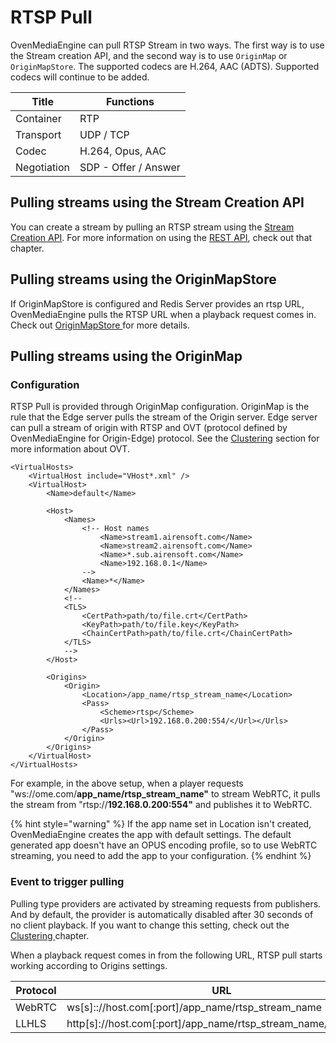 # RTSP Pull

OvenMediaEngine can pull RTSP Stream in two ways. The first way is to use the Stream creation API, and the second way is to use `OriginMap` or `OriginMapStore`. The supported codecs are H.264, AAC (ADTS). Supported codecs will continue to be added.&#x20;

| Title       | Functions            |
| ----------- | -------------------- |
| Container   | RTP                  |
| Transport   | UDP / TCP            |
| Codec       | H.264, Opus, AAC     |
| Negotiation | SDP - Offer / Answer |

## Pulling streams using the Stream Creation API

You can create a stream by pulling an RTSP stream using the [Stream Creation API](../rest-api/v1/virtualhost/application/stream/#create-stream-pull). For more information on using the [REST API](../rest-api/), check out that chapter.

## Pulling streams using the OriginMapStore

If OriginMapStore is configured and Redis Server provides an rtsp URL, OvenMediaEngine pulls the RTSP URL when a playback request comes in. Check out [OriginMapStore ](../origin-edge-clustering.md#originmapstore)for more details.

## Pulling streams using the OriginMap

### Configuration

RTSP Pull is provided through OriginMap configuration. OriginMap is the rule that the Edge server pulls the stream of the Origin server. Edge server can pull a stream of origin with RTSP and OVT (protocol defined by OvenMediaEngine for Origin-Edge) protocol. See the [Clustering](../origin-edge-clustering.md) section for more information about OVT.

```markup
<VirtualHosts>
    <VirtualHost include="VHost*.xml" />
    <VirtualHost>
        <Name>default</Name>

        <Host>
            <Names>
                <!-- Host names
                    <Name>stream1.airensoft.com</Name>
                    <Name>stream2.airensoft.com</Name>
                    <Name>*.sub.airensoft.com</Name>
                    <Name>192.168.0.1</Name>
                -->
                <Name>*</Name>
            </Names>
            <!--
            <TLS>
                <CertPath>path/to/file.crt</CertPath>
                <KeyPath>path/to/file.key</KeyPath>
                <ChainCertPath>path/to/file.crt</ChainCertPath>
            </TLS>
            -->
        </Host>
        
        <Origins>
            <Origin>
                <Location>/app_name/rtsp_stream_name</Location>
                <Pass>
                    <Scheme>rtsp</Scheme>
                    <Urls><Url>192.168.0.200:554/</Url></Urls>
                </Pass>
            </Origin>
        </Origins>
    </VirtualHost>
</VirtualHosts>
```

For example, in the above setup, when a player requests "ws://ome.com/**app\_name/rtsp\_stream\_name"** to stream WebRTC, it pulls the stream from "rtsp://**192.168.0.200:554"** and publishes it to WebRTC.

{% hint style="warning" %}
If the app name set in Location isn't created, OvenMediaEngine creates the app with default settings. The default generated app doesn't have an OPUS encoding profile, so to use WebRTC streaming, you need to add the app to your configuration.
{% endhint %}

### Event to trigger pulling

Pulling type providers are activated by streaming requests from publishers. And by default, the provider is automatically disabled after 30 seconds of no client playback. If you want to change this setting, check out the [Clustering ](../origin-edge-clustering.md#less-than-properties-greater-than)chapter.

When a playback request comes in from the following URL, RTSP pull starts working according to Origins settings.

| Protocol | URL                                                                 |
| -------- | ------------------------------------------------------------------- |
| WebRTC   | ws\[s]:://host.com\[:port]/app\_name/rtsp\_stream\_name             |
| LLHLS    | http\[s]://host.com\[:port]/app\_name/rtsp\_stream\_name/llhls.m3u8 |

